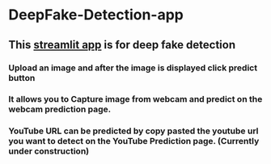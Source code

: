 # DeepFake-Detection-app
## This [streamlit app](https://share.streamlit.io/filxy/deepfake-detection-app/main/app.py) is for deep fake detection
### Upload an image and after the image is displayed click predict button
### It allows you to Capture image from webcam and predict on the webcam prediction page.
### YouTube URL can be predicted by copy pasted the youtube url you want to detect on the YouTube Prediction page. (Currently under construction)
